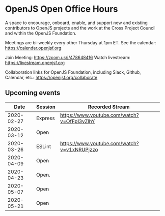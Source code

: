 # OpenJS Open Office Hours

A space to encourage, onboard, enable, and support new and existing contributors to OpenJS projects and the work at the Cross Project Council and within the OpenJS Foundation.

Meetings are bi-weekly every other Thursday at 1pm ET. See the calendar: https://calendar.openjsf.org

Join Meeting: https://zoom.us/j/478648416
Watch livestream: https://livestream.openjsf.org

Collaboration links for OpenJS Foundation, including Slack, Github, Calendar, etc.: https://openjsf.org/collaborate

## Upcoming events

| Date       | Session | Recorded Stream |
| ---------- | ------- | --------------- |
| 2020-02-27 | Express | https://www.youtube.com/watch?v=OfFpI3vZlhY |
| 2020-03-12 | Open    |                 |
| 2020-03-26 | ESLint  | https://www.youtube.com/watch?v=v1xNRUPjzzo |
| 2020-04-09 | Open    |                 |
| 2020-04-23 | Open.   |                 |
| 2020-05-07 | Open    |                 |
| 2020-05-21 | Open    |                 |
